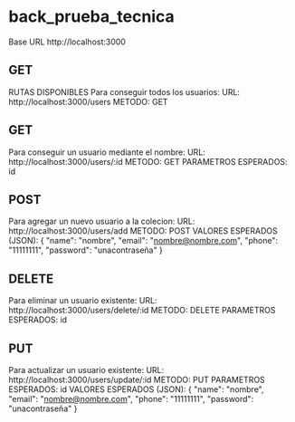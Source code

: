 # back_prueba_tecnica

Base URL
http://localhost:3000

GET
-----------------------------------------------------------------
RUTAS DISPONIBLES
Para conseguir todos los usuarios: 
URL: http://localhost:3000/users
METODO: GET

GET
-----------------------------------------------------------------
Para conseguir un usuario mediante el nombre:
URL: http://localhost:3000/users/:id
METODO: GET
PARAMETROS ESPERADOS: id

POST
-----------------------------------------------------------------
Para agregar un nuevo usuario a la colecion:
URL: http://localhost:3000/users/add
METODO: POST
VALORES ESPERADOS (JSON):
{
  "name": "nombre",
  "email": "nombre@nombre.com",
  "phone": "11111111",
  "password": "unacontraseña"
}

DELETE
-----------------------------------------------------------------
Para eliminar un usuario existente:
URL: http://localhost:3000/users/delete/:id
METODO: DELETE
PARAMETROS ESPERADOS: id

PUT
-----------------------------------------------------------------
Para actualizar un usuario existente:
URL: http://localhost:3000/users/update/:id
METODO: PUT
PARAMETROS ESPERADOS: id
VALORES ESPERADOS (JSON):
{
  "name": "nombre",
  "email": "nombre@nombre.com",
  "phone": "11111111",
  "password": "unacontraseña"
}

